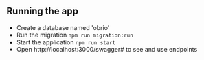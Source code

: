 ## Running the app
- Create a database named 'obrio'
- Run the migration `npm run migration:run`
- Start the application `npm run start`
- Open http://localhost:3000/swagger# to see and use endpoints